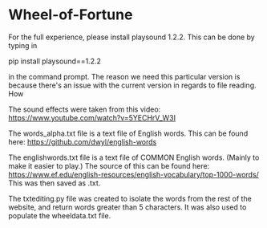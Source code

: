 # Wheel-of-Fortune

For the full experience, please install playsound 1.2.2. This can be done by typing in 

pip install playsound==1.2.2

in the command prompt. The reason we need this particular version is because there's an issue with the current version in regards to file reading.
How

The sound effects were taken from this video: https://www.youtube.com/watch?v=5YECHrV_W3I

The words_alpha.txt file is a text file of English words. This can be found here: https://github.com/dwyl/english-words

The englishwords.txt file is a text file of COMMON English words. (Mainly to make it easier to play.) 
The source of this can be found here: https://www.ef.edu/english-resources/english-vocabulary/top-1000-words/
This was then saved as .txt.

The txtediting.py file was created to isolate the words from the rest of the website, and return words greater than 5 characters.
It was also used to populate the wheeldata.txt file.
